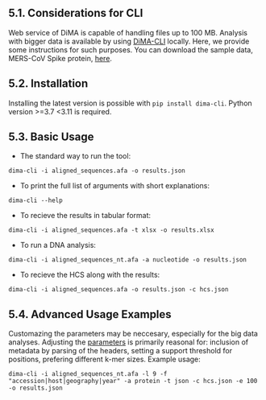 ## 5.1. Considerations for CLI

Web service of DiMA is capable of handling files up to 100 MB. Analysis with bigger data is available by using [DiMA-CLI](https://github.com/PU-SDS/DiMA) locally. Here, we provide some instructions for such purposes. You can download the sample data, MERS-CoV Spike protein, [here](https://drive.google.com/file/d/1CeEyb4arWkKzDvQi2cqtDGfKApD0SrlW/view?usp=sharing). 

## 5.2. Installation

Installing the latest version is possible with `pip install dima-cli`. Python version >=3.7 <3.11 is required.  

## 5.3. Basic Usage

- The standard way to run the tool:

`dima-cli -i aligned_sequences.afa -o results.json`

- To print the full list of arguments with short explanations: 

`dima-cli --help`

- To recieve the results in tabular format:

`dima-cli -i aligned_sequences.afa -t xlsx -o results.xlsx`

- To run a DNA analysis:

`dima-cli -i aligned_sequences_nt.afa -a nucleotide -o results.json`

- To recieve the HCS along with the results:

`dima-cli -i aligned_sequences.afa -o results.json -c hcs.json`

## 5.4. Advanced Usage Examples

Customazing the parameters may be neccesary, especially for the big data analyses. Adjusting the [parameters](https://github.com/PU-SDS/DiMA#command-line-arguments) is primarily reasonal for: inclusion of metadata by parsing of the headers, setting a support threshold for positions, prefering different k-mer sizes. Example usage:

`dima-cli -i aligned_sequences_nt.afa -l 9 -f "accession|host|geography|year" -a protein -t json -c hcs.json -e 100 -o results.json`

